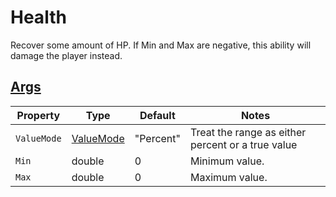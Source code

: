 # Health

Recover some amount of HP. If Min and Max are negative, this ability will damage the player instead.

## [Args](~/api/TrinketTinker.Models.AbilityArgs.RangeArgs.yml)

| Property | Type | Default | Notes |
| -------- | ---- | ------- | ----- |
| `ValueMode` | [ValueMode](~/api/TrinketTinker.Models.AbilityArgs.ValueMode.yml) | "Percent" | Treat the range as either percent or a true value |
| `Min` | double | 0 | Minimum value. |
| `Max` | double | 0 | Maximum value. |
